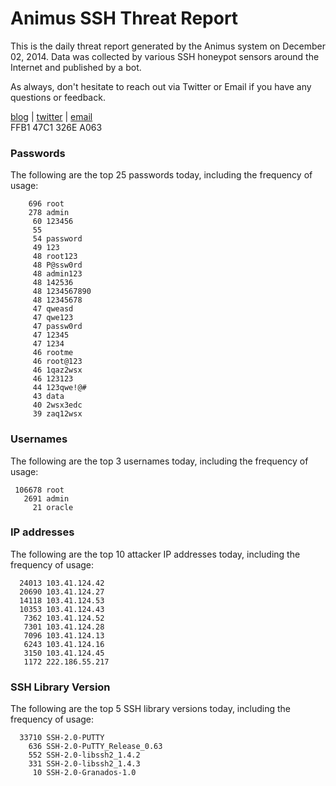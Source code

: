 # Animus SSH Threat Report

This is the daily threat report generated by the Animus system on December 02, 2014. Data was collected by various SSH honeypot sensors around the Internet and published by a bot.  

As always, don't hesitate to reach out via Twitter or Email if you have any questions or feedback.  

[blog](http://morris.guru) | [twitter](https://twitter.com/andrew___morris) | [email](mailto:andrew@morris.guru)  
FFB1 47C1 326E A063  
### Passwords
The following are the top 25 passwords today, including the frequency of usage:
```
    696 root
    278 admin
     60 123456
     55 
     54 password
     49 123
     48 root123
     48 P@ssw0rd
     48 admin123
     48 142536
     48 1234567890
     48 12345678
     47 qweasd
     47 qwe123
     47 passw0rd
     47 12345
     47 1234
     46 rootme
     46 root@123
     46 1qaz2wsx
     46 123123
     44 123qwe!@#
     43 data
     40 2wsx3edc
     39 zaq12wsx
```

### Usernames
The following are the top 3 usernames today, including the frequency of usage:
```
 106678 root
   2691 admin
     21 oracle
```

### IP addresses
The following are the top 10 attacker IP addresses today, including the frequency of usage:
```
  24013 103.41.124.42
  20690 103.41.124.27
  14118 103.41.124.53
  10353 103.41.124.43
   7362 103.41.124.52
   7301 103.41.124.28
   7096 103.41.124.13
   6243 103.41.124.16
   3150 103.41.124.45
   1172 222.186.55.217
```

### SSH Library Version
The following are the top 5 SSH library versions today, including the frequency of usage:
```
  33710 SSH-2.0-PUTTY
    636 SSH-2.0-PuTTY_Release_0.63
    552 SSH-2.0-libssh2_1.4.2
    331 SSH-2.0-libssh2_1.4.3
     10 SSH-2.0-Granados-1.0
```

